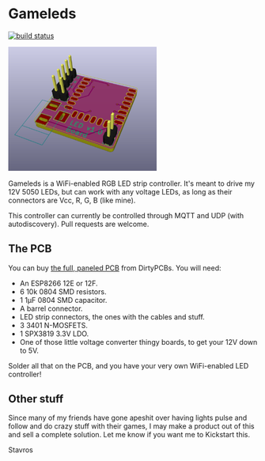 ﻿Gameleds
========

[![build
status](https://gitlab.com/skorokithakis/gamelights/badges/master/build.svg)](https://gitlab.com/skorokithakis/gamelights/commits/master)

<img src="misc/images/front.png" width="300px" />

Gameleds is a WiFi-enabled RGB LED strip controller. It's meant to drive my 12V
5050 LEDs, but can work with any voltage LEDs, as long as their connectors are
Vcc, R, G, B (like mine).

This controller can currently be controlled through MQTT and UDP (with
autodiscovery). Pull requests are welcome.

The PCB
-------

You can buy [the full, paneled
PCB](http://dirtypcbs.com/view.php?share=16892&accesskey=996a11f93e9b6f833112ceedd77168f7)
from DirtyPCBs. You will need:

* An ESP8266 12E or 12F.
* 6 10k 0804 SMD resistors.
* 1 1μF 0804 SMD capacitor.
* A barrel connector.
* LED strip connectors, the ones with the cables and stuff.
* 3 3401 N-MOSFETS.
* 1 SPX3819 3.3V LDO.
* One of those little voltage converter thingy boards, to get your 12V down to
  5V.

Solder all that on the PCB, and you have your very own WiFi-enabled LED
controller!

Other stuff
-----------

Since many of my friends have gone apeshit over having lights pulse and follow
and do crazy stuff with their games, I may make a product out of this and sell
a complete solution. Let me know if you want me to Kickstart this.

Stavros
